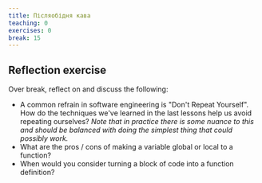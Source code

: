 ```yaml
---
title: Післяобідня кава
teaching: 0
exercises: 0
break: 15
---
```


## Reflection exercise

Over break, reflect on and discuss the following:

- A common refrain in software engineering is "Don't Repeat Yourself". How do the techniques we've learned in the last
  lessons help us avoid repeating ourselves? _Note that in practice there is some nuance to this and should be balanced
  with doing the simplest thing that could possibly work._
- What are the pros / cons of making a variable global or local to a function?
- When would you consider turning a block of code into a function definition?
